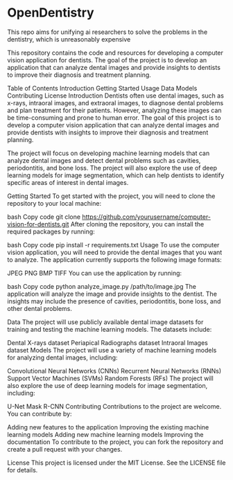# OpenDentistry
This repo aims for unifying ai researchers to solve the problems in the dentistry, which is unreasonably expensive

This repository contains the code and resources for developing a computer vision application for dentists. The goal of the project is to develop an application that can analyze dental images and provide insights to dentists to improve their diagnosis and treatment planning.

Table of Contents
Introduction
Getting Started
Usage
Data
Models
Contributing
License
Introduction
Dentists often use dental images, such as x-rays, intraoral images, and extraoral images, to diagnose dental problems and plan treatment for their patients. However, analyzing these images can be time-consuming and prone to human error. The goal of this project is to develop a computer vision application that can analyze dental images and provide dentists with insights to improve their diagnosis and treatment planning.

The project will focus on developing machine learning models that can analyze dental images and detect dental problems such as cavities, periodontitis, and bone loss. The project will also explore the use of deep learning models for image segmentation, which can help dentists to identify specific areas of interest in dental images.

Getting Started
To get started with the project, you will need to clone the repository to your local machine:

bash
Copy code
git clone https://github.com/yourusername/computer-vision-for-dentists.git
After cloning the repository, you can install the required packages by running:

bash
Copy code
pip install -r requirements.txt
Usage
To use the computer vision application, you will need to provide the dental images that you want to analyze. The application currently supports the following image formats:

JPEG
PNG
BMP
TIFF
You can use the application by running:

bash
Copy code
python analyze_image.py /path/to/image.jpg
The application will analyze the image and provide insights to the dentist. The insights may include the presence of cavities, periodontitis, bone loss, and other dental problems.

Data
The project will use publicly available dental image datasets for training and testing the machine learning models. The datasets include:

Dental X-rays dataset
Periapical Radiographs dataset
Intraoral Images dataset
Models
The project will use a variety of machine learning models for analyzing dental images, including:

Convolutional Neural Networks (CNNs)
Recurrent Neural Networks (RNNs)
Support Vector Machines (SVMs)
Random Forests (RFs)
The project will also explore the use of deep learning models for image segmentation, including:

U-Net
Mask R-CNN
Contributing
Contributions to the project are welcome. You can contribute by:

Adding new features to the application
Improving the existing machine learning models
Adding new machine learning models
Improving the documentation
To contribute to the project, you can fork the repository and create a pull request with your changes.

License
This project is licensed under the MIT License. See the LICENSE file for details.
